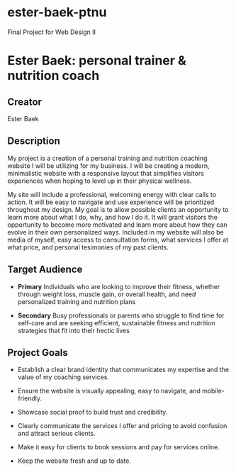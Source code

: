 # ester-baek-ptnu
 Final Project for Web Design II

# Ester Baek: personal trainer & nutrition coach

## Creator
Ester Baek

## Description

My project is a creation of a personal training and nutrition coaching website I will be utilizing for my business. I will be creating a modern, minimalistic website  with a responsive layout that simplifies visitors experiences when hoping to level up in their physical wellness. 

My site will include a professional, welcoming energy with clear calls to action. It will be easy to navigate and use experience will be prioritized throughout my design. My goal is to allow possible clients an opportunity to learn more about what I do, why, and how I do it. It will grant visitors the opportunity to become more motivated and learn more about how they can evolve in their own personalized ways. Included in my website will also be media of myself, easy access to consultation forms, what services I offer at what price, and personal tesimonies of my past clients. 

## Target Audience

- **Primary** Individuals who are looking to improve their fitness, whether through weight loss, muscle gain, or overall health, and need personalized training and nutrition plans

- **Secondary** Busy professionals or parents who struggle to find time for self-care and are seeking efficient, sustainable fitness and nutrition strategies that fit into their hectic lives

## Project Goals

- Establish a clear brand identity that communicates my expertise and the value of my coaching services.

- Ensure the website is visually appealing, easy to navigate, and mobile-friendly.

- Showcase social proof to build trust and credibility.

- Clearly communicate the services I offer and pricing to avoid confusion and attract serious clients.

- Make it easy for clients to book sessions and pay for services online.

- Keep the website fresh and up to date.